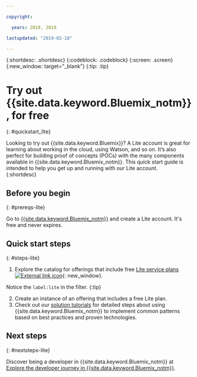 ```yaml
---

copyright:

  years: 2018, 2019

lastupdated: "2019-02-18"

---
```


{:shortdesc: .shortdesc}
{:codeblock: .codeblock}
{:screen: .screen}
{:new_window: target="_blank"}
{:tip: .tip}


# Try out {{site.data.keyword.Bluemix_notm}}, for free
{: #quickstart_lite}

Looking to try out {{site.data.keyword.Bluemix}}? A Lite account is great for learning about working in the cloud, using Watson, and so on. It’s also perfect for building proof of concepts (POCs) with the many components available in {{site.data.keyword.Bluemix_notm}}. This quick start guide is intended to help you get up and running with our Lite account.  
{:shortdesc}  

## Before you begin
{: #prereqs-lite}

Go to [{{site.data.keyword.Bluemix_notm}}](https://{DomainName}) and create a Lite account. It's free and never expires.

## Quick start steps
{: #steps-lite}

1. Explore the catalog for offerings that include free [Lite service plans ![External link icon](../icons/launch-glyph.svg "External link icon")](https://{DomainName}/catalog/?search=label:lite){: new_window}.
  
  Notice the `label:lite` in the filter.
  {:tip}

2. Create an instance of an offering that includes a free Lite plan.
3. Check out our [solution tutorials](/docs/tutorials/index.html) for detailed steps about using {{site.data.keyword.Bluemix_notm}} to implement common patterns based on best practices and proven technologies. 


## Next steps
{: #nextsteps-lite}

Discover being a developer in {{site.data.keyword.Bluemix_notm}} at [Explore the developer journey in {{site.data.keyword.Bluemix_notm}}](/docs/overview/dev-journey.html#dev-journey). 


